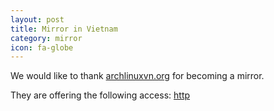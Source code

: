 ```yaml
---
layout: post
title: Mirror in Vietnam
category: mirror
icon: fa-globe
---
```


We would like to thank [archlinuxvn.org](archlinuxvn.org) for becoming a mirror.

They are offering the following access: [http](http://f.archlinuxvn.org/blackarch/)